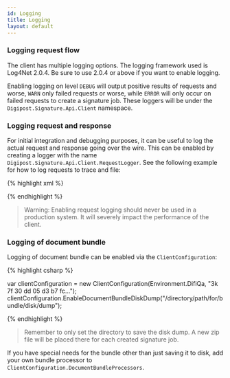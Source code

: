 ```yaml
---
id: Logging
title: Logging
layout: default
---
```



<h3 id="loggingrequestflow">Logging request flow</h3>
The client has multiple logging options. The logging framework used is Log4Net 2.0.4. Be sure to use 2.0.4 or above if you want to enable logging.

Enabling logging on level `DEBUG` will output positive results of requests and worse, `WARN` only failed requests or worse, while `ERROR` will only occur on failed requests to create a signature job. These loggers will be under the `Digipost.Signature.Api.Client` namespace. 

<h3 id="loggingrequestresponse">Logging request and response</h3>

For initial integration and debugging purposes, it can be useful to log the actual request and response going over the wire. This can be enabled by creating a logger with the name `Digipost.Signature.Api.Client.RequestLogger`. See the following example for how to log requests to trace and file:

{% highlight xml %}

 <log4net>
    <logger name="Digipost.Signature.Api.Client.RequestLogger">
      <appender-ref ref="TraceAppender"/>
      <appender-ref ref="RollingFileAppender"/>
      <level value="DEBUG"/>
    </logger>
    <appender name="TraceAppender" type="log4net.Appender.TraceAppender">
      <layout type="log4net.Layout.PatternLayout">
        <conversionPattern value="%date [%thread] %-5p %c %message%newline" />
      </layout>
    </appender>
    <appender name="RollingFileAppender" type="log4net.Appender.RollingFileAppender">
      <lockingModel type="log4net.Appender.FileAppender+MinimalLock" />
      <file value="${AppData}\Digipost\Signering\RequestLog\" />
      <appendToFile value="true" />
      <rollingStyle value="Date" />
      <staticLogFileName value="false" />
      <rollingStyle value="Composite" />
      <param name="maxSizeRollBackups" value="10" />
      <datePattern value="yyyy.MM.dd' signature-api-client-dotnet.log'" />
      <maximumFFileSize value="100MB" />
      <layout type="log4net.Layout.PatternLayout">
        <conversionPattern value="%date [%thread] %-5level %logger [%property{NDC}] - %message%newline" />
      </layout>
    </appender>
  </log4net>

{% endhighlight %}

<blockquote>
Warning: Enabling request logging should never be used in a production system. It will severely impact the performance of the client.	
</blockquote>

<h3 id="loggingdocumentbundle">Logging of document bundle</h3>

Logging of document bundle can be enabled via the `ClientConfiguration`:

{% highlight csharp %}

var clientConfiguration = new ClientConfiguration(Environment.DifiQa, "3k 7f 30 dd 05 d3 b7 fc...");
clientConfiguration.EnableDocumentBundleDiskDump("/directory/path/for/bundle/disk/dump");

{% endhighlight %}

<blockquote>
Remember to only set the directory to save the disk dump. A new zip file will be placed there for each created signature job. 
</blockquote>

If you have special needs for the bundle other than just saving it to disk, add your own bundle processor to `ClientConfiguration.DocumentBundleProcessors`.



